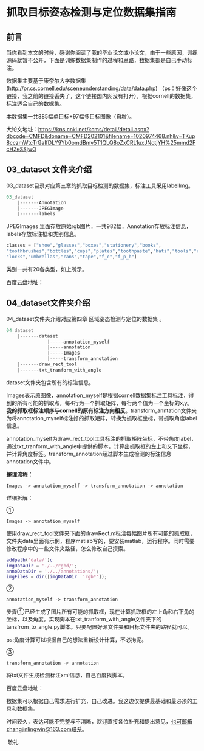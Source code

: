 # 抓取目标姿态检测与定位数据集指南

## 前言

当你看到本文的时候，感谢你阅读了我的毕业论文或小论文，由于一些原因，训练源码就暂不公开，下面是训练数据集制作的过程和思路，数据集都是自己手动标注。

数据集主要基于康奈尔大学数据集(http://pr.cs.cornell.edu/sceneunderstanding/data/data.php) （ps：好像这个链接，我之前的链接丢失了，这个链接国内网没有打开），根据cornell的数据集，标注适合自己的数据集。

本数据集一共885幅单目标+97幅多目标图像（自增）。

大论文地址：https://kns.cnki.net/kcms/detail/detail.aspx?dbcode=CMFD&dbname=CMFD202101&filename=1020974468.nh&v=TKup8cczmWtcTrGalfDLY9Yb0omdBmv5T1QLQ8oZxCRL1uxJNotjYH%25mmd2FcHZeSSjwO

## 03_dataset 文件夹介绍

03_dataset目录对应第三章的抓取目标检测的数据集，标注工具采用labelImg。

```c++
03_dataset
    |-------Annotation
    |-------JPEGImage
    |-------labels
```

JPEGImages 里面存放原始rgb图片，一共982幅，Annotation存放标注信息，labels存放标注框和类别信息。

```python
classes = ["shoe","glasses","boxes","stationery","books",
"toothbrushes","bottles","cups","plates","toothpaste","hats","tools","e_p","fruits",
"locks","umbrellas","cans","tape","f_c","f_p_b"]
```

类别一共有20各类型，如上所示。

百度云盘地址：

## 04_dataset文件夹介绍

04_dataset文件夹介绍对应第四章  区域姿态检测与定位的数据集 。

```c++
04_dataset
	|-------dataset
    		   |-----annotation_myself
    		   |-----annotation
    		   |-----Images
    		   |-----transform_annotation
	|-------draw_rect_tool
	|-------txt_tranform_with_angle
```

dataset文件夹包含所有的标注信息。

Images表示原图像，annotation_myself是根据cornell数据集标注工具标注，得到的所有可能的抓取点，每4行为一个抓取矩阵，每行两个值为一个坐标的x,y。**我的抓取框标注顺序与cornell的原有标注方向相反**。transform_anntation文件夹为将annotation_myself标注好的抓取矩阵，转换为抓取框坐标，带抓取角度label信息。

annotation_myself为draw_rect_tool工具标注的抓取矩阵坐标，不带角度label，通过txt_tranform_with_angle中提供的脚本，计算出抓取框的左上和又下坐标，并计算角度标签。transform_annotation经过脚本生成检测的标注信息annotation文件中。

**整理流程：**

```shell
Images -> annotation_myself -> transform_annotation -> annotation
```

详细拆解：

①

```shell
Images -> annotation_myself
```

使用draw_rect_tool文件夹下面的drawRect.m标注每幅图片所有可能的抓取框，文件夹data里面有示例，程序matlab写的，要安装matlab，运行程序。同时需要修改程序中的一些文件夹路径，怎么修改自己摸索。

```matlab
addpath('data/')c
imgDataDir = './../rgbd/';
annoDataDir = './../annotations/';
imgFiles = dir([imgDataDir  'rgb*']);
```

②

```shell
annotation_myself -> transform_annotation
```

步骤①已经生成了图片所有可能的抓取框，现在计算抓取框的左上角和右下角的坐标，以及角度。实现脚本在txt_tranform_with_angle文件夹下的tansfrom_to_angle.py脚本。只要配置好源文件夹和目标文件夹的路径就可以。

ps:角度计算可以根据自己的想法重新设计计算，不必拘泥。

③

```shell
transform_annotation -> annotation
```

将txt文件生成检测标注xml信息，自己百度找脚本。

百度云盘地址：



数据集可以根据自己需求进行扩充，自己改进。我这边仅提供最基础和最必须的工具和数据集。

时间较久，表达可能不完整与不清晰，欢迎直接各位补充和提出意见，也可邮箱zhangjinlingwin@163.com联系。

​																																							敬礼